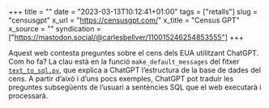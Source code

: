+++
title = ""
date = "2023-03-13T10:12:41+01:00"
tags = ["retalls"]
slug = "censusgpt"
x_url = "https://censusgpt.com/"
x_title = "Census GPT"
x_source = ""
syndication = ["https://mastodon.social/@carlesbellver/110015246254853555"]
+++

Aquest web contesta preguntes sobre el cens dels EUA utilitzant ChatGPT. Com ho fa? La clau està en la funció `make_default_messages` del fitxer [`text_to_sql.py`](https://github.com/caesarHQ/textSQL/blob/main/api/app/api/utils/text_to_sql.py), que explica a ChatGPT l’estructura de la base de dades del cens. A partir d’això i d’uns pocs exemples, ChatGPT pot traduir les preguntes subsegüents de l’usuari a sentències SQL que el web executarà i processarà.